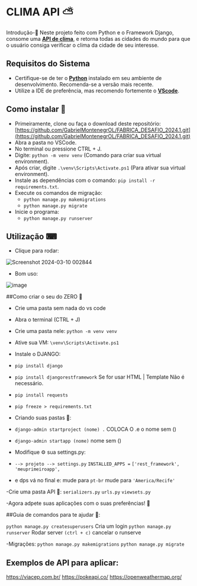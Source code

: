 # CLIMA API ⛅

Introdução-📝
Neste projeto feito com Python e o Framework Django, consome uma **[API de clima](https://openweathermap.org/)**, e retorna todas as cidades do mundo para que o usuário consiga verificar o clima da cidade de seu interesse.

## Requisitos do Sistema

- Certifique-se de ter o **[Python](https://www.python.org/downloads/)** instalado em seu ambiente de desenvolvimento. Recomenda-se a versão mais recente. 
- Utilize a IDE de preferência, mas recomendo fortemente o **[VScode](https://code.visualstudio.com/download)**.
 
## Como instalar 💾
- Primeiramente, clone ou faça o download deste repositório: [https://github.com/GabrielMontenegrOL/FABRICA_DESAFIO_2024.1.git](https://github.com/GabrielMontenegrOL/FABRICA_DESAFIO_2024.1.git)
- Abra a pasta no VSCode.
- No terminal ou pressione CTRL + J.
- Digite: `python -m venv venv` (Comando para criar sua virtual environment).
- Após criar, digite `.\venv\Scripts\Activate.ps1` (Para ativar sua virtual environment).
- Instale as dependências com o comando: `pip install -r requirements.txt`.
- Execute os comandos de migração:
  - `python manage.py makemigrations`
  - `python manage.py migrate`
- Inicie o programa:
  - `python manage.py runserver`
    
## Utilização ⌨
- Clique para rodar:
  
![Screenshot 2024-03-10 002844](https://github.com/GabrielMontenegrOL/FABRICA_DESAFIO_2024.1/assets/131418339/b0b1b926-f034-4e2f-bdbc-314f5b5a9629)

- Bom uso:
  
![image](https://github.com/GabrielMontenegrOL/FABRICA_DESAFIO_2024.1/assets/131418339/f1ed1895-374e-46ba-b9ac-c9b96d597c84)

##Como criar o seu do ZERO 🤝

- Crie uma pasta sem nada do vs code
- Abra o terminal (CTRL + J)
- Crie uma pasta nele: `python -m venv venv `
- Ative sua VM: `\venv\Scripts\Activate.ps1`

 
- Instale o DJANGO:
- `pip install django`
- `pip install djangorestframework` Se for usar HTML | Template Não é necessário.
- `pip install requests`
- `pip freeze > requirements.txt`

 
- Criando suas pastas 📂: 
- `django-admin startproject (nome) .` COLOCA O .e o nome sem ()
- `django-admin startapp (nome)` nome sem ()

 
- Modifique ⚙ sua settings.py:
- `--> projeto --> settings.py`
`INSTALLED_APPS =` 
`['rest_framework',`
`'meuprimeiroapp',`

- e dps vá no final e:
mude para `pt-br`
mude para `'America/Recife'`

-Crie uma pasta API 📂: 
`serializers.py`
`urls.py`
`viewsets.py`

-Agora adpete suas aplicações com o suas preferências! 🧠

##Guia de comandos para te ajudar 🤝:

`python manage.py createsuperusers` Cria um login
`python manage.py runserver` Rodar server
`(ctrl + c)` cancelar o runserve 

-Migrações: 
`python manage.py makemigrations`
`python manage.py migrate`

## Exemplos de API para aplicar:
https://viacep.com.br/ 
https://pokeapi.co/
https://openweathermap.org/







  
  








